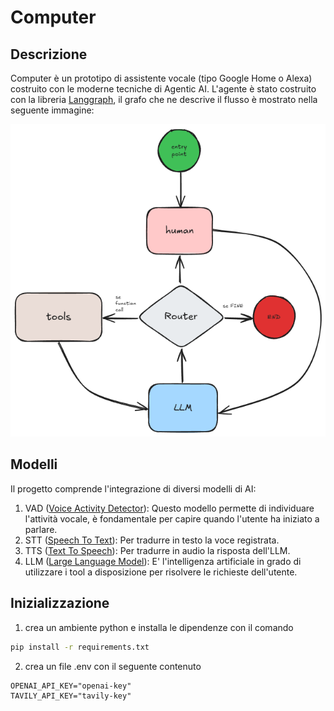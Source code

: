 # Computer

## Descrizione
Computer è un prototipo di assistente vocale (tipo Google Home o Alexa) costruito con le moderne tecniche di Agentic AI.
L'agente è stato costruito con la libreria [Langgraph](https://langchain-ai.github.io/langgraph/), il grafo che ne descrive il flusso è mostrato nella seguente immagine:

![graph](graph.png "Grafo che descrive il flusso dell'agente")

## Modelli
Il progetto comprende l'integrazione di diversi modelli di AI:
1. VAD ([Voice Activity Detector](https://github.com/snakers4/silero-vad)):
Questo modello permette di individuare l'attività vocale, è fondamentale per capire quando l'utente ha iniziato a parlare.
2. STT ([Speech To Text](https://github.com/SYSTRAN/faster-whisper)):
Per tradurre in testo la voce registrata.
3. TTS ([Text To Speech](https://pypi.org/project/pyttsx3/)):
Per tradurre in audio la risposta dell'LLM.
4. LLM ([Large Language Model](https://platform.openai.com/docs/api-reference/introduction)):
E' l'intelligenza artificiale in grado di utilizzare i tool a disposizione per risolvere le richieste dell'utente.

## Inizializzazione
1. crea un ambiente python e installa le dipendenze con il comando
```bash
pip install -r requirements.txt
```
2. crea un file .env con il seguente contenuto
```
OPENAI_API_KEY="openai-key"
TAVILY_API_KEY="tavily-key"
```